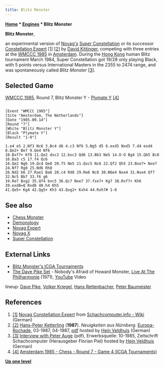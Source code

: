 ```yaml
---
title: Blitz Monster
---
```

**[Home](Home "Home") * [Engines](Engines "Engines") * Blitz Monster**

**Blitz Monster**,

an experimental version of [Novag's](Novag "Novag") [Super Constellation](Super_Constellation "Super Constellation") or its successor [Constellation Expert](Novag_Expert "Novag Expert") <a id="cite-note-1" href="#cite-ref-1">[1]</a> <a id="cite-note-2" href="#cite-ref-2">[2]</a> by [David Kittinger](David_Kittinger "David Kittinger"), competing with three entries at the [WMCCC 1985](WMCCC_1985 "WMCCC 1985") in [Amsterdam](https://en.wikipedia.org/wiki/Amsterdam). During the [Hong Kong](https://en.wikipedia.org/wiki/Hong_Kong) human Blitz tournament March 1984, Super Constellation got 19/28 only playing Black, with 5 points versus International Masters in the 2355 to 2474 range, and was spontaneously called *Blitz Monster* <a id="cite-note-3" href="#cite-ref-3">[3]</a>.

## Selected Game

[WMCCC 1985](WMCCC_1985 "WMCCC 1985"), Round 7, Blitz Monster Y - [Plymate Y](Plymate "Plymate") <a id="cite-note-4" href="#cite-ref-4">[4]</a>

```

[Event "WMCCC 1985"]
[Site "Amsterdam, The Netherlands"]
[Date "1985.09.14"]
[Round "7"]
[White "Blitz Monster Y"]
[Black "Plymate Y"]
[Result "1-0"]

1.e4 e5 2.Nf3 Nc6 3.Bc4 d6 4.c3 Nf6 5.Ng5 d5 6.exd5 Nxd5 7.d4 exd4 8.Qe2+ Be7 9.Qe4 Nf6 
10.Bxf7+ Kf8 11.Qe2 dxc3 12.bxc3 Qd6 13.Bb3 Ne5 14.O-O Bg4 15.Qb5 Bc8 16.Ba3 c5 17.f4 Qc6 
18.Qe2 Ng6 19.Qc4 Qe8 20.f5 Ne5 21.Qxc5 Nc6 22.Qf2 Qh5 23.Bxe7+ Nxe7 24.Nf7 Rg8 25.Nd6 Rh8 
26.Nd2 b6 27.Rae1 Ba6 28.c4 Rd8 29.Re6 Nc8 30.N6e4 Nxe4 31.Nxe4 Qf7 32.Nc5 Bb7 33.f6 g6 
34.Re7 Bxg2 35.Qf4 bxc5 36.Qc7 Nxe7 37.fxe7+ Kg7 38.Rxf7+ Kh6 39.exd8=Q Rxd8 40.h4 Kh5 
41.Qe5+ Kg4 42.Qg5+ Kh3 43.Qxg2+ Kxh4 44.Rxh7# 1-0 

```

## See also

- [Chess Monster](Chess_Monster "Chess Monster")
- [Demonology](Category:Demonology "Category:Demonology")
- [Novag Expert](Novag_Expert "Novag Expert")
- [Novag X](Novag_X "Novag X")
- [Super Constellation](Super_Constellation "Super Constellation")

## External Links

- [Blitz Monster's ICGA Tournaments](https://www.game-ai-forum.org/icga-tournaments/program.php?id=491)
- [The Dave Pike Set](Category:Dave_Pike "Category:Dave Pike") - Nobody's Afraid of Howard Monster, [Live At The Philharmonie](https://www.discogs.com/de/The-Dave-Pike-Set-Live-At-The-Philharmonie/release/2009029) (1971), [YouTube](https://en.wikipedia.org/wiki/YouTube) Video

lineup: [Dave Pike](Category:Dave_Pike "Category:Dave Pike"), [Volker Kriegel](Category:Volker_Kriegel "Category:Volker Kriegel"), [Hans Rettenbacher](https://de.wikipedia.org/wiki/Hans_Rettenbacher), [Peter Baumeister](https://de.wikipedia.org/wiki/Peter_Baumeister)

## References

1. <a id="cite-ref-1" href="#cite-note-1">[1]</a> [Novag Constellation Expert](http://www.schach-computer.info/wiki/index.php/Novag_Constellation_Expert) from [Schachcomputer.info - Wiki](http://www.schach-computer.info/wiki/index.php/Hauptseite_En) (German)
1. <a id="cite-ref-2" href="#cite-note-2">[2]</a> [Hans-Peter Ketterling](index.php?title=Hans-Peter_Ketterling&action=edit&redlink=1 "Hans-Peter Ketterling (page does not exist)") (**1987**). *Neuigkeiten aus Nürnberg*. [Europa-Rochade](http://de.wikipedia.org/wiki/Rochade_Europa), 03-1987, 04-1987, [pdf](http://www.schaakcomputers.nl/hein_veldhuis/database/files/03-1987,%20Rochade,%20H.-P.%20Ketterling,%20Neuigkeiten%20aus%20Nurnberg.pdf) hosted by [Hein Veldhuis](Hein_Veldhuis "Hein Veldhuis") (German)
1. <a id="cite-ref-3" href="#cite-note-3">[3]</a> [Interview with Peter Auge](http://www.schaakcomputers.nl/hein_veldhuis/database/files/10-1985,%20Interview%20mit%20Peter%20Auge,%20Ich%20bin%20ja%20nur%20der%20Chef.pdf) (pdf), Erwerbsquelle: 10-1985, Zeitschrift Schachcomputer (Herausgeber Florian Piel) hosted by [Hein Veldhuis](Hein_Veldhuis "Hein Veldhuis") (German)
1. <a id="cite-ref-4" href="#cite-note-4">[4]</a> [Amsterdam 1985 - Chess - Round 7 - Game 4 (ICGA Tournaments)](https://www.game-ai-forum.org/icga-tournaments/round.php?tournament=63&round=7&id=4)

**[Up one level](Engines "Engines")**

